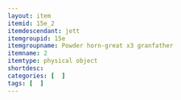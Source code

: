 ```yaml
---
layout: item
itemid: 15e_2
itemdescendant: jett
itemgroupid: 15e
itemgroupname: Powder horn-great x3 granfather
itemname: 2
itemtype: physical object
shortdesc: 
categories: [  ]
tags: [  ]
---
```








